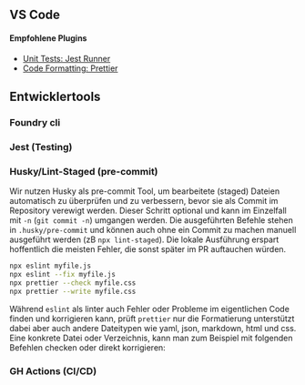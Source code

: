 ## VS Code

#### Empfohlene Plugins

-   [Unit Tests: Jest Runner](https://marketplace.visualstudio.com/items?itemName=Orta.vscode-jest)
-   [Code Formatting: Prettier](https://marketplace.visualstudio.com/items/?itemName=esbenp.prettier-vscode)

## Entwicklertools

### Foundry cli

### Jest (Testing)

### Husky/Lint-Staged (pre-commit)

Wir nutzen Husky als pre-commit Tool, um bearbeitete (staged) Dateien automatisch zu überprüfen
und zu verbessern, bevor sie als Commit im Repository verewigt werden. Dieser Schritt
optional und kann im Einzelfall mit `-n` (`git commit -n`) umgangen werden.
Die ausgeführten Befehle stehen in `.husky/pre-commit` und können auch ohne ein Commit zu machen
manuell ausgeführt werden (zB `npx lint-staged`). Die lokale Ausführung erspart hoffentlich
die meisten Fehler, die sonst später im PR auftauchen würden.

```bash
npx eslint myfile.js
npx eslint --fix myfile.js
npx prettier --check myfile.css
npx prettier --write myfile.css
```

Während `eslint` als linter auch Fehler oder Probleme im eigentlichen Code finden und korrigieren
kann, prüft `prettier` nur die Formatierung unterstützt dabei aber auch andere Dateitypen wie yaml,
json, markdown, html und css. Eine konkrete Datei oder Verzeichnis, kann man zum Beispiel mit
folgenden Befehlen checken oder direkt korrigieren:

### GH Actions (CI/CD)
